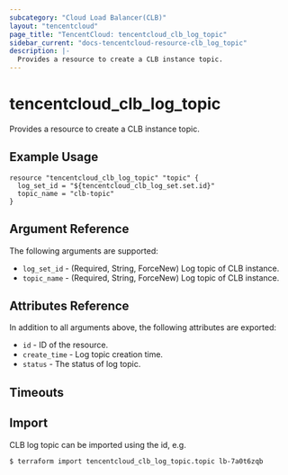 ```yaml
---
subcategory: "Cloud Load Balancer(CLB)"
layout: "tencentcloud"
page_title: "TencentCloud: tencentcloud_clb_log_topic"
sidebar_current: "docs-tencentcloud-resource-clb_log_topic"
description: |-
  Provides a resource to create a CLB instance topic.
---
```


# tencentcloud_clb_log_topic

Provides a resource to create a CLB instance topic.

## Example Usage

```hcl
resource "tencentcloud_clb_log_topic" "topic" {
  log_set_id = "${tencentcloud_clb_log_set.set.id}"
  topic_name = "clb-topic"
}
```

## Argument Reference

The following arguments are supported:

* `log_set_id` - (Required, String, ForceNew) Log topic of CLB instance.
* `topic_name` - (Required, String, ForceNew) Log topic of CLB instance.

## Attributes Reference

In addition to all arguments above, the following attributes are exported:

* `id` - ID of the resource.
* `create_time` - Log topic creation time.
* `status` - The status of log topic.


## Timeouts

<no value>


## Import

CLB log topic can be imported using the id, e.g.

```
$ terraform import tencentcloud_clb_log_topic.topic lb-7a0t6zqb


